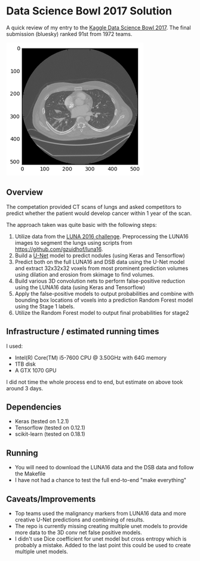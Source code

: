 # Data Science Bowl 2017 Solution

A quick review of my entry to the [Kaggle Data Science Bowl 2017](https://www.kaggle.com/c/data-science-bowl-2017). The final submission (bluesky) ranked 91st from 1972 teams.

![lung slice](lung.png)

## Overview
The competation provided CT scans of lungs and asked competitors to predict whether the patient would develop cancer within 1 year of the scan.

The approach taken was quite basic with the following steps:

 1. Utilize data from the [LUNA 2016 challenge](https://luna16.grand-challenge.org/). Preprocessing the LUNA16 images to segment the lungs using scripts from https://github.com/gzuidhof/luna16.
 2. Build a [U-Net](https://arxiv.org/abs/1505.04597)  model to predict nodules (using Keras and Tensorflow)
 2. Predict both on the full LUNA16 and DSB data using the U-Net model and extract 32x32x32 voxels from most prominent prediction volumes using dilation and erosion from skimage to find volumes.
 3. Build various 3D convolution nets to perform false-positive reduction using the LUNA16 data (using Keras and Tensorflow)
 4. Apply the false-positive models to output probabilities and combine with bounding box locations of voxels into a prediction Random Forest model using the Stage 1 labels.
 5. Utilize the Random Forest model to output final probabilities for stage2


## Infrastructure / estimated running times
I used:

 * Intel(R) Core(TM) i5-7600 CPU @ 3.50GHz with 64G memory
 * 1TB disk
 * A GTX 1070 GPU

I did not time the whole process end to end, but estimate on above took around 3 days.

## Dependencies

 * Keras (tested on 1.2.1)
 * Tensorflow (tested on 0.12.1)
 * scikit-learn (tested on 0.18.1)

## Running

 * You will need to download the LUNA16 data and the DSB data and follow the Makefile
 * I have not had a chance to test the full end-to-end "make everything"
 
## Caveats/Improvements

 * Top teams used the malignancy markers from LUNA16 data and more creative U-Net predictions and combining of results.
 * The repo is currently missing creating multiple unet models to provide more data to the 3D conv net false positive models.
 * I didn't use Dice coefficient for unet model but cross entropy which is probably a mistake. Added to the last point this could be used to create multiple unet models.



